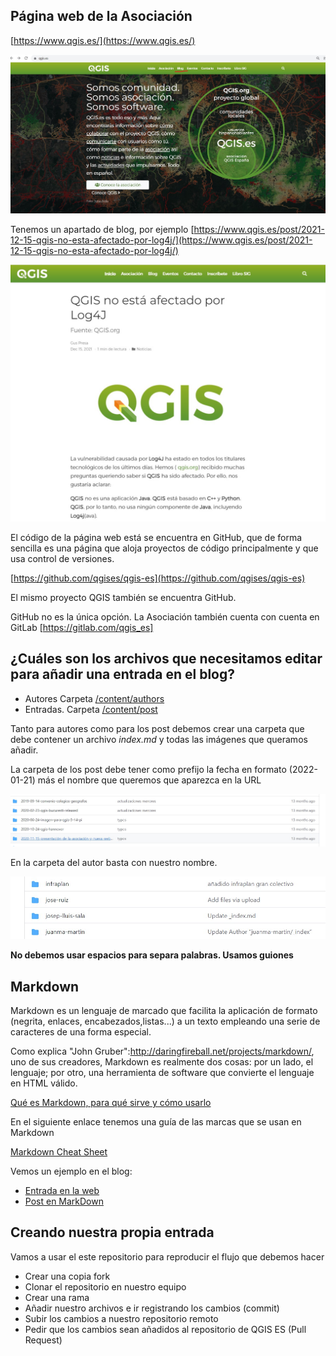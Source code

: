 ## Página web de la Asociación

[https://www.qgis.es/](https://www.qgis.es/)

![](img/01_web.jpg)

Tenemos un apartado de blog, por ejemplo [https://www.qgis.es/post/2021-12-15-qgis-no-esta-afectado-por-log4j/](https://www.qgis.es/post/2021-12-15-qgis-no-esta-afectado-por-log4j/)

![](img/02_ejemplo_entrada.jpg)

El código de la página web está se encuentra en GitHub, que de forma sencilla es una página que aloja proyectos de código principalmente y que usa control de versiones.

[https://github.com/qgises/qgis-es](https://github.com/qgises/qgis-es)

El mismo proyecto QGIS también se encuentra GitHub.

GitHub no es la única opción. La Asociación también cuenta con cuenta en GitLab [https://gitlab.com/qgis_es]

## ¿Cuáles son los archivos que necesitamos editar para añadir una entrada en el blog?

- Autores Carpeta [/content/authors](https://github.com/qgises/qgis-es/tree/master/content/authors)
- Entradas. Carpeta [/content/post](https://github.com/qgises/qgis-es/tree/master/content/post)

Tanto para autores como para los post debemos crear una carpeta que debe contener un archivo *index.md*
y todas las imágenes que queramos añadir.

La carpeta de los post debe tener como prefijo la fecha en formato (2022-01-21) más el nombre que queremos que aparezca en la URL

![post](img/03_post.jpg)

En la carpeta del autor basta con nuestro nombre.

![post](img/04_authors.jpg)

**No debemos usar espacios para separa palabras. Usamos guiones**

## Markdown

Markdown es un lenguaje de marcado que facilita la aplicación de formato (negrita, enlaces, encabezados,listas...) a un texto empleando una serie de caracteres de una forma especial. 

Como explica "John Gruber":http://daringfireball.net/projects/markdown/, uno de sus creadores, Markdown es realmente dos cosas: por un lado, el lenguaje; por otro, una herramienta de software que convierte el lenguaje en HTML válido.

[Qué es Markdown, para qué sirve y cómo usarlo](https://www.genbeta.com/guia-de-inicio/que-es-markdown-para-que-sirve-y-como-usarlo)

En el siguiente enlace tenemos una guía de las marcas que se usan en Markdown

[Markdown Cheat Sheet](https://www.markdownguide.org/cheat-sheet/)

Vemos un ejemplo en el blog:
- [Entrada en la web](https://www.qgis.es/post/2021-03-29-qgis-docker/)
- [Post en MarkDown](https://github.com/qgises/qgis-es/tree/master/content/post/2021-03-29-qgis-docker)


## Creando nuestra propia entrada

Vamos a usar el este repositorio para reproducir el flujo que debemos hacer

- Crear una copia fork
- Clonar el repositorio en nuestro equipo
- Crear una rama
- Añadir nuestro archivos e ir registrando los cambios (commit)
- Subir los cambios a nuestro repositorio remoto
- Pedir que los cambios sean añadidos al repositorio de QGIS ES (Pull Request)
